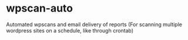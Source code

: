 # wpscan-auto
Automated wpscans and email delivery of reports (For scanning multiple wordpress sites on a schedule, like through crontab)
